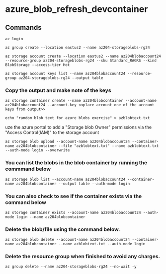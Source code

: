 # azure_blob_refresh_devcontainer
## Commands
```
az login
```
```
az group create --location eastus2 --name az204-storageblobs-rg24
```
```
az storage account create --location eastus2 --name az204blobaccount24 --resource-group az204-storageblobs-rg24 --sku Standard_RAGRS --kind BlobStorage --access-tier Hot
```
```
az storage account keys list --name az204blobaccount24 --resource-group az204-storageblobs-rg24 --output table
```
### Copy the output and make note of the keys

```
az storage container create --name az204blobcontainer --account-name az204blobaccount24 --account-key <<place account one of the account keys from output>>
```
```
echo "random blob text for azure blobs exercise" > azblobtext.txt
```
uze the azure portal to add a "Storage blob Owner" permissions via the "Access Control(IAM)" to the storage account
```
az storage blob upload --account-name az204blobaccount24 --container-name az204blobcontainer --file "azblobtext.txt" --name azblobtext.txt --auth-mode login --overwrite
```
### You can list the blobs in the blob container by running the commmand below
```
az storage blob list --account-name az204blobaccount24 --container-name az204blobcontainer --output table --auth-mode login
```
### You can also check to see if the container exists via the command below
```
az storage container exists --account-name az204blobaccount24 --auth-mode login --name az204blobcontainer
```
### Delete the blob/file using the command below.

```
az storage blob delete --account-name az204blobaccount24 --container-name az204blobcontainer --name azblobtext.txt --auth-mode login
```
### Delete the resource group when finished to avoid any charges.

```
az group delete --name az204-storageblobs-rg24 --no-wait -y
```